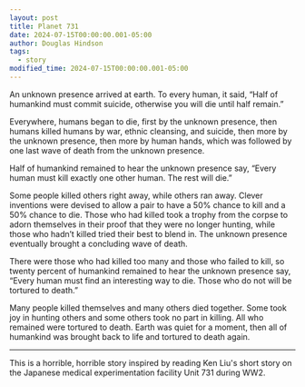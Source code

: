 ```yaml
---
layout: post
title: Planet 731
date: 2024-07-15T00:00:00.001-05:00
author: Douglas Hindson
tags:
  - story
modified_time: 2024-07-15T00:00:00.001-05:00
---
```

An unknown presence arrived at earth. To every human, it said,
“Half of humankind must commit suicide, otherwise you will die until half remain.”

Everywhere, humans began to die, first by the unknown presence, then humans killed humans by war, ethnic cleansing, and suicide, then more by the unknown presence, then more by human hands, which was followed by one last wave of death from the unknown presence.

Half of humankind remained to hear the unknown presence say,
“Every human must kill exactly one other human. The rest will die.”

Some people killed others right away, while others ran away. Clever inventions were devised to allow a pair to have a 50% chance to kill and a 50% chance to die. Those who had killed took a trophy from the corpse to adorn themselves in their proof that they were no longer hunting, while those who hadn’t killed tried their best to blend in. The unknown presence eventually brought a concluding wave of death.

There were those who had killed too many and those who failed to kill, so twenty percent of humankind remained to hear the unknown presence say,
“Every human must find an interesting way to die. Those who do not will be tortured to death.”

Many people killed themselves and many others died together. Some took joy in hunting others and some others took no part in killing. All who remained were tortured to death. Earth was quiet for a moment, then all of humankind was brought back to life and tortured to death again.

---

This is a horrible, horrible story inspired by reading Ken Liu's short story on the Japanese medical experimentation facility Unit 731 during WW2.